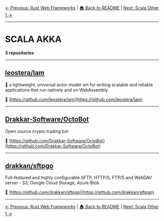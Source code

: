 [← Previous: Rust Web Frameworks](rust-web-frameworks.txt) | [🏠 Back to README](../README.md) | [Next: Scala Other 1 →](scala-other-1.txt)

---

# SCALA AKKA

**3 repositories**

---

## [leostera/lam](https://github.com/leostera/lam)

:rocket: a lightweight, universal actor-model vm for writing scalable and reliable applications that run natively and on WebAssembly

🔗 [https://github.com/leostera/lam](https://github.com/leostera/lam)

---

## [Drakkar-Software/OctoBot](https://github.com/Drakkar-Software/OctoBot)

Open source crypto trading bot

🔗 [https://github.com/Drakkar-Software/OctoBot](https://github.com/Drakkar-Software/OctoBot)

---

## [drakkan/sftpgo](https://github.com/drakkan/sftpgo)

Full-featured and highly configurable SFTP, HTTP/S, FTP/S and WebDAV server - S3, Google Cloud Storage, Azure Blob

🔗 [https://github.com/drakkan/sftpgo](https://github.com/drakkan/sftpgo)

---


[← Previous: Rust Web Frameworks](rust-web-frameworks.txt) | [🏠 Back to README](../README.md) | [Next: Scala Other 1 →](scala-other-1.txt)
